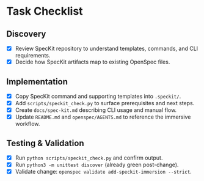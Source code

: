 # Task Checklist

## Discovery
- [x] Review SpecKit repository to understand templates, commands, and CLI requirements.
- [x] Decide how SpecKit artifacts map to existing OpenSpec files.

## Implementation
- [x] Copy SpecKit command and supporting templates into `.speckit/`.
- [x] Add `scripts/speckit_check.py` to surface prerequisites and next steps.
- [x] Create `docs/spec-kit.md` describing CLI usage and manual flow.
- [x] Update `README.md` and `openspec/AGENTS.md` to reference the immersive workflow.

## Testing & Validation
- [x] Run `python scripts/speckit_check.py` and confirm output.
- [x] Run `python3 -m unittest discover` (already green post-change).
- [x] Validate change: `openspec validate add-speckit-immersion --strict`.
